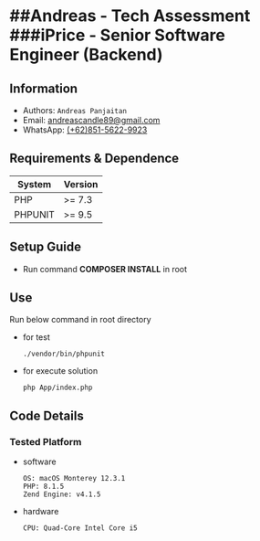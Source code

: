 ##Andreas - Tech Assessment
###iPrice - Senior Software Engineer (Backend) 
===
## Information
- Authors:  `Andreas Panjaitan`
- Email: [andreascandle89@gmail.com](mailto:andreascandle89@gmail.com?subject=[iPrice]%20Senior%20Software%20Engineer%20(Backend))
- WhatsApp: [(+62)851-5622-9923](https://api.whatsapp.com/send?phone=6285156229923&text=%5BiPrice%5D%20Senior%20Software%20Engineer%20(Backend))

## Requirements & Dependence
| System | Version |
| ---     | ---   |
| PHP | >= 7.3 |
| PHPUNIT| >= 9.5 |

## Setup Guide
- Run command **COMPOSER INSTALL** in root

## Use
Run below command in root directory
- for test
  ```
  ./vendor/bin/phpunit
  ```
- for execute solution
  ```
  php App/index.php
  ```

## Code Details
### Tested Platform
- software
  ```
  OS: macOS Monterey 12.3.1
  PHP: 8.1.5
  Zend Engine: v4.1.5
  ```
- hardware
  ```
  CPU: Quad-Core Intel Core i5  
  ```
